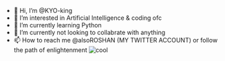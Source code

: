 - 👋 Hi, I’m @KYO-king
- 👀 I’m interested in Artificial Intelligence & coding ofc
- 🌱 I’m currently learning Python
- 💞️ I’m currently not looking to collabrate with anything
- 📫 How to reach me @alsoROSHAN (MY TWITTER ACCOUNT) or follow the path of enlightenment
![cool](https://user-images.githubusercontent.com/102488629/160606345-26088967-5b32-46a7-b0e5-028dc73e2df5.gif)
